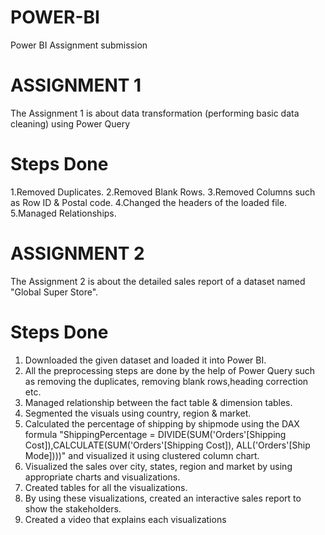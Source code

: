 # POWER-BI
Power BI Assignment submission
# ASSIGNMENT 1

The Assignment 1 is about data transformation (performing basic data cleaning) using Power Query

# Steps Done
1.Removed Duplicates.
2.Removed Blank Rows.
3.Removed Columns such as Row ID & Postal code.
4.Changed the headers of the loaded file.
5.Managed Relationships.



# ASSIGNMENT 2

The Assignment 2 is about the detailed  sales report of a dataset named "Global Super Store". 
# Steps Done
1. Downloaded the given dataset and loaded it into Power BI.
2. All the preprocessing steps are done by the help of Power Query such as removing the duplicates, removing blank rows,heading correction etc.
3. Managed relationship between the fact table & dimension tables.
4. Segmented the visuals using country, region & market.
5. Calculated the percentage of shipping by shipmode using the DAX formula "ShippingPercentage = DIVIDE(SUM('Orders'[Shipping Cost]),CALCULATE(SUM('Orders'[Shipping Cost]), ALL('Orders'[Ship Mode])))" and visualized it using clustered column chart. 
6. Visualized the sales over city, states, region and market by using appropriate charts and visualizations.
7. Created tables for all the visualizations.
8. By using these visualizations, created an interactive sales report to show the stakeholders.
9. Created a video that explains each visualizations




